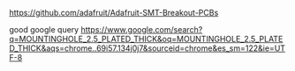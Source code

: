 https://github.com/adafruit/Adafruit-SMT-Breakout-PCBs

good google query
https://www.google.com/search?q=MOUNTINGHOLE_2.5_PLATED_THICK&oq=MOUNTINGHOLE_2.5_PLATED_THICK&aqs=chrome..69i57.134j0j7&sourceid=chrome&es_sm=122&ie=UTF-8